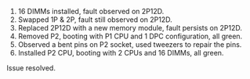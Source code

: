 1. 16 DIMMs installed, fault observed on 2P12D.
2. Swapped 1P & 2P, fault still observed on 2P12D.
3. Replaced 2P12D with a new memory module, fault persists on 2P12D.
4. Removed P2, booting with P1 CPU and 1 DPC configuration, all green.
5. Observed a bent pins on P2 socket, used tweezers to repair the pins.
6. Installed P2 CPU, booting with 2 CPUs and 16 DIMMs, all green.
   
Issue resolved.

